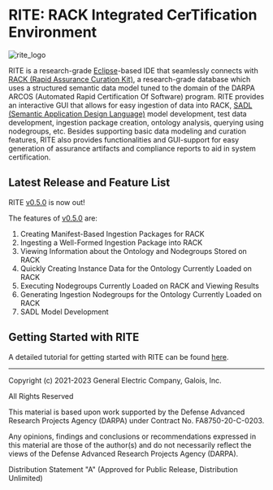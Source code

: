 
# RITE: **R**ACK **I**ntegrated Cer**T**ification **E**nvironment

![rite_logo](https://user-images.githubusercontent.com/66636651/223227669-b9ce7bf7-ae01-4974-9e29-2c3ceb0c64b6.png)

RITE is a research-grade [Eclipse](https://www.eclipse.org/ide/)-based IDE that seamlessly connects with [RACK (Rapid Assurance Curation Kit)](https://github.com/ge-high-assurance/RACK), a research-grade database which uses a structured semantic data model tuned to the domain of the DARPA ARCOS (Automated Rapid Certification Of Software) program. 
RITE provides an interactive GUI that allows for easy ingestion of data into RACK, [SADL (Semantic Application Design Language)](https://github.com/SemanticApplicationDesignLanguage/sadl) model development, test data development, ingestion package creation, ontology analysis, querying using nodegroups, etc.
Besides supporting basic data modeling and curation features, RITE also provides functionalities and GUI-support for easy generation of assurance artifacts and compliance reports to aid in system certification.   



## Latest Release and Feature List
RITE [v0.5.0](https://github.com/ge-high-assurance/RITE/releases/tag/v0.5.0) is now out! 

The features of [v0.5.0](https://github.com/ge-high-assurance/RITE/releases/tag/v0.5.0) are:
1. Creating Manifest-Based Ingestion Packages for RACK
2. Ingesting a Well-Formed Ingestion Package into RACK
3. Viewing Information about the Ontology and Nodegroups Stored on RACK
4. Quickly Creating Instance Data for the Ontology Currently Loaded on RACK
5. Executing Nodegroups Currently Loaded on RACK and Viewing Results
6. Generating Ingestion Nodegroups for the Ontology Currently Loaded on RACK
7. SADL Model Development 


## Getting Started with RITE
A detailed tutorial for getting started with RITE can be found [here](https://github.com/ge-high-assurance/RITE/wiki).


<hr>
Copyright (c) 2021-2023 General Electric Company, Galois, Inc.

All Rights Reserved

This material is based upon work supported by the Defense Advanced Research Projects Agency (DARPA) under Contract No. FA8750-20-C-0203.

Any opinions, findings and conclusions or recommendations expressed in this material are those of the author(s) and do not necessarily reflect the views of the Defense Advanced Research Projects Agency (DARPA).

Distribution Statement "A" (Approved for Public Release, Distribution Unlimited)
